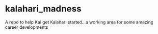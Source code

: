 # kalahari_madness
A repo to help Kai get Kalahari started...a working area for some amazing career developments
